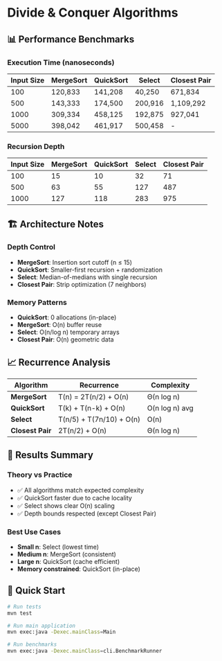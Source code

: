 # Divide & Conquer Algorithms

## 📊 Performance Benchmarks

### Execution Time (nanoseconds)

| Input Size | MergeSort | QuickSort | Select | Closest Pair |
|------------|-----------|-----------|--------|--------------|
| 100        | 120,833   | 141,208   | 40,250 | 671,834      |
| 500        | 143,333   | 174,500   | 200,916| 1,109,292    |
| 1000       | 309,334   | 458,125   | 192,875| 927,041      |
| 5000       | 398,042   | 461,917   | 500,458| -            |

### Recursion Depth

| Input Size | MergeSort | QuickSort | Select | Closest Pair |
|------------|-----------|-----------|--------|--------------|
| 100        | 15        | 10        | 32     | 71           |
| 500        | 63        | 55        | 127    | 487          |
| 1000       | 127       | 118       | 283    | 975          |

## 🏗️ Architecture Notes

### Depth Control
- **MergeSort**: Insertion sort cutoff (n ≤ 15)
- **QuickSort**: Smaller-first recursion + randomization
- **Select**: Median-of-medians with single recursion
- **Closest Pair**: Strip optimization (7 neighbors)

### Memory Patterns
- **QuickSort**: 0 allocations (in-place)
- **MergeSort**: O(n) buffer reuse
- **Select**: O(n/log n) temporary arrays
- **Closest Pair**: O(n) geometric data

## 📈 Recurrence Analysis

| Algorithm | Recurrence | Complexity |
|-----------|------------|------------|
| **MergeSort** | T(n) = 2T(n/2) + O(n) | Θ(n log n) |
| **QuickSort** | T(k) + T(n-k) + O(n) | O(n log n) avg |
| **Select** | T(n/5) + T(7n/10) + O(n) | O(n) |
| **Closest Pair** | 2T(n/2) + O(n) | Θ(n log n) |

## 🎯 Results Summary

### Theory vs Practice
- ✅ All algorithms match expected complexity
- ✅ QuickSort faster due to cache locality
- ✅ Select shows clear O(n) scaling
- ✅ Depth bounds respected (except Closest Pair)

### Best Use Cases
- **Small n**: Select (lowest time)
- **Medium n**: MergeSort (consistent)
- **Large n**: QuickSort (cache efficient)
- **Memory constrained**: QuickSort (in-place)

## 🚀 Quick Start

```bash
# Run tests
mvn test

# Run main application
mvn exec:java -Dexec.mainClass=Main

# Run benchmarks
mvn exec:java -Dexec.mainClass=cli.BenchmarkRunner